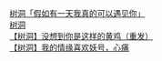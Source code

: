 [树洞「假如有一天我真的可以遇见你」](http://tieba.baidu.com/p/4476315545?see_lz=1&pn=)   
[树洞](http://tieba.baidu.com/p/4477113043?see_lz=1&pn=)   
[【树洞】没想到你是这样的黄鸡（重发）](http://tieba.baidu.com/p/4477896867?see_lz=1&pn=)   
[【树洞】我的情缘喜欢妖号，心痛](http://tieba.baidu.com/p/4477713449?see_lz=1&pn=)   
